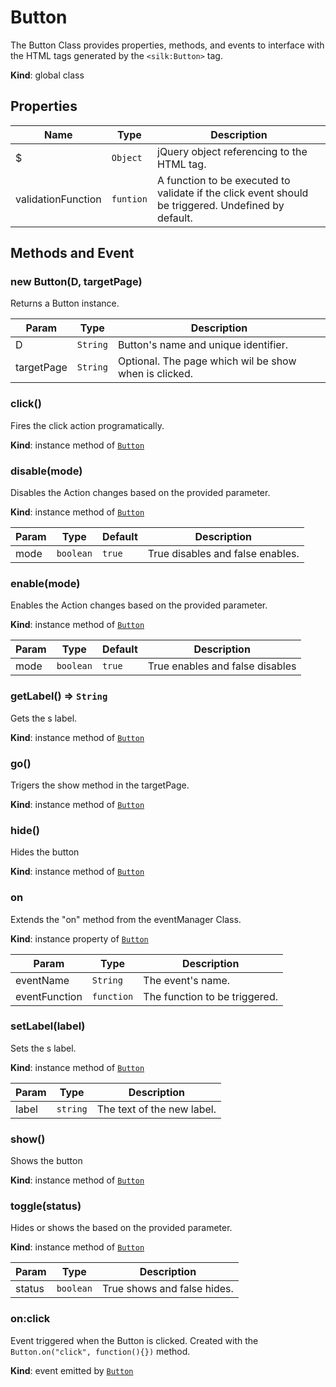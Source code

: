 # Button
 The Button Class provides properties, methods, and events to interface with the HTML tags generated by the ```<silk:Button>``` tag.

**Kind**: global class  
## Properties

| Name | Type | Description |
| --- | --- | --- |
| $| <code>Object</code> | jQuery object referencing to the HTML tag. |
| validationFunction | <code>funtion</code> | A function to be executed to validate if the click event should be triggered. Undefined by default. |



## Methods and Event
 <a name="_new"></a>

### new Button(D, targetPage)
Returns a Button instance.


| Param | Type | Description |
| --- | --- | --- |
| D | <code>String</code> | Button's name and unique identifier. |
| targetPage | <code>String</code> | Optional. The page which wil be show when is clicked. |

<a name="Button+click"></a>

### click()
Fires the click action programatically.

**Kind**: instance method of [<code>Button</code>](#Button)  
<a name="Button+disable"></a>

### disable(mode)
Disables the  Action changes based on the provided parameter.

**Kind**: instance method of [<code>Button</code>](#Button)  

| Param | Type | Default | Description |
| --- | --- | --- | --- |
| mode | <code>boolean</code> | <code>true</code> | True disables and false enables. |

<a name="Button+enable"></a>

### enable(mode)
Enables the  Action changes based on the provided parameter.

**Kind**: instance method of [<code>Button</code>](#Button)  

| Param | Type | Default | Description |
| --- | --- | --- | --- |
| mode | <code>boolean</code> | <code>true</code> | True enables and false disables |

<a name="Button+getLabel"></a>

### getLabel() ⇒ <code>String</code>
Gets the s label.

**Kind**: instance method of [<code>Button</code>](#Button)  
<a name="Button+go"></a>

### go()
Trigers the show method in the targetPage.

**Kind**: instance method of [<code>Button</code>](#Button)  
<a name="Button+hide"></a>

### hide()
Hides the button

**Kind**: instance method of [<code>Button</code>](#Button)  
<a name="Button+on"></a>

### on
Extends the "on" method from the eventManager Class.

**Kind**: instance property of [<code>Button</code>](#Button)  

| Param | Type | Description |
| --- | --- | --- |
| eventName | <code>String</code> | The event's name. |
| eventFunction | <code>function</code> | The function to be triggered. |

<a name="Button+setLabel"></a>

### setLabel(label)
Sets the s label.

**Kind**: instance method of [<code>Button</code>](#Button)  

| Param | Type | Description |
| --- | --- | --- |
| label | <code>string</code> | The text of the new label. |

<a name="Button+show"></a>

### show()
Shows the button

**Kind**: instance method of [<code>Button</code>](#Button)  
<a name="Button+toggle"></a>

### toggle(status)
Hides or shows the based on the provided parameter.

**Kind**: instance method of [<code>Button</code>](#Button)  

| Param | Type | Description |
| --- | --- | --- |
| status | <code>boolean</code> | True shows and false hides. |

<a name="Button+Event_click"></a>

### on:click
Event triggered when the Button is clicked. Created with the ```Button.on("click", function(){})``` method.

**Kind**: event emitted by [<code>Button</code>](#Button)  

